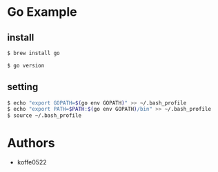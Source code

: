 # Go Example

## install

```bash
$ brew install go

$ go version
```

## setting

```bash
$ echo "export GOPATH=$(go env GOPATH)" >> ~/.bash_profile
$ echo "export PATH=$PATH:$(go env GOPATH)/bin" >> ~/.bash_profile
$ source ~/.bash_profile
```

# Authors

- koffe0522
